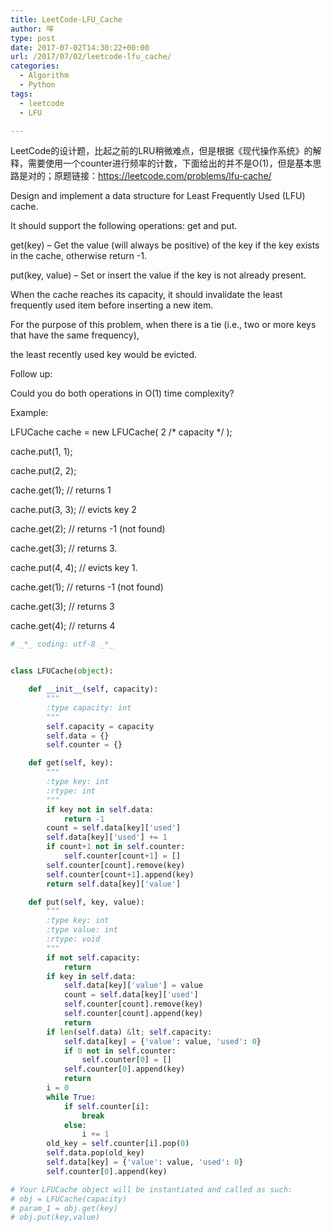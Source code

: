 ```yaml
---
title: LeetCode-LFU_Cache
author: 咩
type: post
date: 2017-07-02T14:30:22+00:00
url: /2017/07/02/leetcode-lfu_cache/
categories:
  - Algorithm
  - Python
tags:
  - leetcode
  - LFU

---
```

LeetCode的设计题，比起之前的LRU稍微难点，但是根据《现代操作系统》的解释，需要使用一个counter进行频率的计数，下面给出的并不是O(1)，但是基本思路是对的；原题链接：<a href="https://leetcode.com/problems/lfu-cache/" target="_blank">https://leetcode.com/problems/lfu-cache/</a>

Design and implement a data structure for Least Frequently Used (LFU) cache.
  
It should support the following operations: get and put.

get(key) &#8211; Get the value (will always be positive) of the key if the key exists in the cache, otherwise return -1.
  
put(key, value) &#8211; Set or insert the value if the key is not already present.
  
When the cache reaches its capacity, it should invalidate the least frequently used item before inserting a new item.
  
For the purpose of this problem, when there is a tie (i.e., two or more keys that have the same frequency),
  
the least recently used key would be evicted.

Follow up:
  
Could you do both operations in O(1) time complexity?

Example:
  
LFUCache cache = new LFUCache( 2 /\* capacity \*/ );

cache.put(1, 1);
  
cache.put(2, 2);
  
cache.get(1); // returns 1
  
cache.put(3, 3); // evicts key 2
  
cache.get(2); // returns -1 (not found)
  
cache.get(3); // returns 3.
  
cache.put(4, 4); // evicts key 1.
  
cache.get(1); // returns -1 (not found)
  
cache.get(3); // returns 3
  
cache.get(4); // returns 4

```python
# _*_ coding: utf-8 _*_


class LFUCache(object):

    def __init__(self, capacity):
        """
        :type capacity: int
        """
        self.capacity = capacity
        self.data = {}
        self.counter = {}

    def get(self, key):
        """
        :type key: int
        :rtype: int
        """
        if key not in self.data:
            return -1
        count = self.data[key]['used']
        self.data[key]['used'] += 1
        if count+1 not in self.counter:
            self.counter[count+1] = []
        self.counter[count].remove(key)
        self.counter[count+1].append(key)
        return self.data[key]['value']

    def put(self, key, value):
        """
        :type key: int
        :type value: int
        :rtype: void
        """
        if not self.capacity:
            return
        if key in self.data:
            self.data[key]['value'] = value
            count = self.data[key]['used']
            self.counter[count].remove(key)
            self.counter[count].append(key)
            return
        if len(self.data) &lt; self.capacity:
            self.data[key] = {'value': value, 'used': 0}
            if 0 not in self.counter:
                self.counter[0] = []
            self.counter[0].append(key)
            return
        i = 0
        while True:
            if self.counter[i]:
                break
            else:
                i += 1
        old_key = self.counter[i].pop(0)
        self.data.pop(old_key)
        self.data[key] = {'value': value, 'used': 0}
        self.counter[0].append(key)

# Your LFUCache object will be instantiated and called as such:
# obj = LFUCache(capacity)
# param_1 = obj.get(key)
# obj.put(key,value)
```